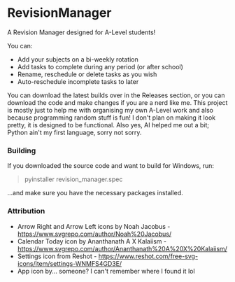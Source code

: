 # RevisionManager
A Revision Manager designed for A-Level students!

You can:
- Add your subjects on a bi-weekly rotation
- Add tasks to complete during any period (or after school)
- Rename, reschedule or delete tasks as you wish
- Auto-reschedule incomplete tasks to later

You can download the latest builds over in the Releases section, or you can download the code and make changes if you are a nerd like me.
This project is mostly just to help me with organising my own A-Level work and also because programming random stuff is fun! I don't plan on making it look pretty, it is designed to be functional. Also yes, AI helped me out a bit; Python ain't my first language, sorry not sorry.

### Building
If you downloaded the source code and want to build for Windows, run:
> pyinstaller revision_manager.spec

...and make sure you have the necessary packages installed.

### Attribution
- Arrow Right and Arrow Left icons by Noah Jacobus - https://www.svgrepo.com/author/Noah%20Jacobus/
- Calendar Today icon by Ananthanath A X Kalaiism - https://www.svgrepo.com/author/Ananthanath%20A%20X%20Kalaiism/
- Settings icon from Reshot - https://www.reshot.com/free-svg-icons/item/settings-WNMFS4GD3E/
- App icon by... someone? I can't remember where I found it lol
